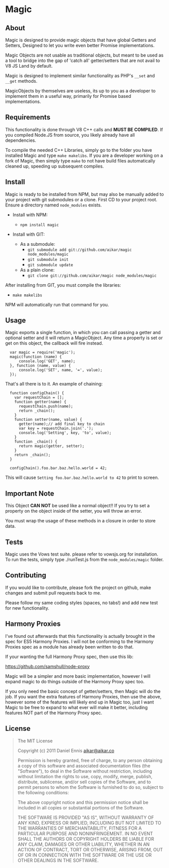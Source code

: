 # Magic

## About
Magic is designed to provide magic objects that have global Getters and Setters,
Designed to let you write even better Promise implementations.

Magic Objects are not usable as traditional objects, but meant to be used as a
tool to bridge into the gap of 'catch all' getter/setters that are not avail to
V8 JS Land by default.

Magic is designed to implement similar functionality as PHP's `__set` and `__get`
methods.

MagicObjects by themselves are useless, its up to you as a developer to
implement them in a useful way, primarily for Promise based implementations.

## Requirements
This functionality is done through V8 C++ calls and **MUST BE COMPILED**.
If you compiled Node.JS from source, you likely already have all dependencies.

To compile the needed C++ Libraries, simply go to the folder you have installed
Magic and type `make makelibs`. If you are a developer working on a fork of
Magic, then simply type `make` to not have build files automatically cleaned
up, speeding up subsequent compiles.

## Install
Magic is ready to be installed from NPM, but may also be manually added
to your project with git submodules or a clone. First CD to your project root.
Ensure a directory named `node_modules` exists.

  - Install with NPM:
     - `npm install magic`
     
  - Install with GIT:
     - As a submodule:
        - `git submodule add git://github.com/aikar/magic node_modules/magic`
        - `git submodule init`
        - `git submodule update`
     - As a plain clone:
        - `git clone git://github.com/aikar/magic node_modules/magic`

After installing from GIT, you must compile the libraries:

  - `make makelibs`
  
NPM will automatically run that command for you.

## Usage
Magic exports a single function, in which you can call passing a getter and
optional setter and it will return a MagicObject. Any time a property is set
or get on this object, the callback will fire instead.

      var magic = require('magic');
      magic(function (name) {
          console.log('GET', name);
      }, function (name, value) {
          console.log('SET', name, '=', value);
      });
    
That's all there is to it. An example of chaining:

      function configChain() {
        var requestChain = [];
        function getter(name) {
          requestChain.push(name);
          return _chain();
        }
        function setter(name, value) {
          getter(name);// add final key to chain
          var key = requestChain.join('.');
          console.log('Setting', key, 'to', value);
        }
        function _chain() {
          return magic(getter, setter);
        }
        return _chain();
      }
      
      configChain().foo.bar.baz.hello.world = 42;
    
This will cause `Setting foo.bar.baz.hello.world to 42` to print to screen.

## Important Note
This Object **CAN NOT** be used like a normal object!! If you try to set a property
on the object inside of the setter, you will throw an error.

You must wrap the usage of these methods in a closure in order to store data.

## Tests
Magic uses the Vows test suite. please refer to vowsjs.org for installation.
To run the tests, simply type ./runTest.js from the `node_modules/magic`
folder.

## Contributing
If you would like to contribute, please fork the project on github, make changes
and submit pull requests back to me.

Please follow my same coding styles (spaces, no tabs!) and add new test for new
functionality.

## Harmony Proxies

I've found out afterwards that this functionality is actually brought in the
spec for ES5 Harmony Proxies. I will not be conforming to the Harmony Proxies
spec as a module has already been written to do that.

If your wanting the full Harmony Proxy spec, then use this lib:

https://github.com/samshull/node-proxy

Magic will be a simpler and more basic implementation, however I will expand
magic to do things outside of the Harmony Proxy spec too.

If you only need the basic concept of getter/setters, then Magic will do the
job. If you want the extra features of Harmony Proxies, then use the above,
however some of the features will likely end up in Magic too, just I want
Magic to be free to expand to what ever will make it better, including features
NOT part of the Harmony Proxy spec.

## License
> The MIT License
>
>  Copyright (c) 2011 Daniel Ennis <aikar@aikar.co>
>
> Permission is hereby granted, free of charge, to any person obtaining a copy
> of this software and associated documentation files (the "Software"), to deal
> in the Software without restriction, including without limitation the rights
> to use, copy, modify, merge, publish, distribute, sublicense, and/or sell
> copies of the Software, and to permit persons to whom the Software is
> furnished to do so, subject to the following conditions:
>
> The above copyright notice and this permission notice shall be included in
> all copies or substantial portions of the Software.
>
> THE SOFTWARE IS PROVIDED "AS IS", WITHOUT WARRANTY OF ANY KIND, EXPRESS OR
> IMPLIED, INCLUDING BUT NOT LIMITED TO THE WARRANTIES OF MERCHANTABILITY,
> FITNESS FOR A PARTICULAR PURPOSE AND NONINFRINGEMENT. IN NO EVENT SHALL THE
> AUTHORS OR COPYRIGHT HOLDERS BE LIABLE FOR ANY CLAIM, DAMAGES OR OTHER
> LIABILITY, WHETHER IN AN ACTION OF CONTRACT, TORT OR OTHERWISE, ARISING FROM,
> OUT OF OR IN CONNECTION WITH THE SOFTWARE OR THE USE OR OTHER DEALINGS IN
> THE SOFTWARE.
